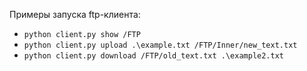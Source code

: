 Примеры запуска ftp-клиента:
* `python client.py show /FTP`
* `python client.py upload .\example.txt /FTP/Inner/new_text.txt`
* `python client.py download /FTP/old_text.txt .\example2.txt`